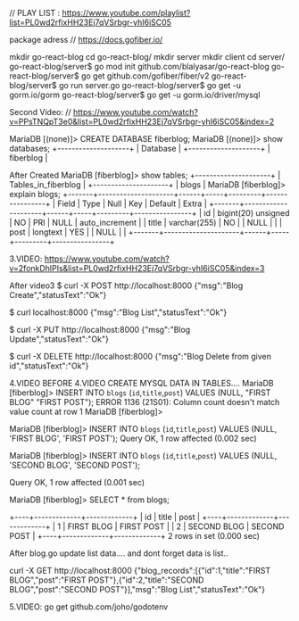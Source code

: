 // PLAY LIST : https://www.youtube.com/playlist?list=PL0wd2rfixHH23Ej7qVSrbgr-yhI6iSC05

package adress
// https://docs.gofiber.io/

mkdir go-react-blog
cd go-react-blog/
mkdir server
mkdir client
cd server/
go-react-blog/server$ go mod init github.com/blalyasar/go-react-blog
go-react-blog/server$ go get github.com/gofiber/fiber/v2
go-react-blog/server$ go run server.go 
go-react-blog/server$ go get -u gorm.io/gorm
go-react-blog/server$ go get -u gorm.io/driver/mysql


Second Video:
// https://www.youtube.com/watch?v=PPsTNQpT3e0&list=PL0wd2rfixHH23Ej7qVSrbgr-yhI6iSC05&index=2


MariaDB [(none)]> CREATE DATABASE fiberblog;
MariaDB [(none)]> show databases;
+--------------------+
| Database           |
+--------------------+
| fiberblog          |

After Created
MariaDB [fiberblog]> show tables;
+---------------------+
| Tables_in_fiberblog |
+---------------------+
| blogs               |
MariaDB [fiberblog]> explain blogs;
+-------+---------------------+------+-----+---------+----------------+
| Field | Type                | Null | Key | Default | Extra          |
+-------+---------------------+------+-----+---------+----------------+
| id    | bigint(20) unsigned | NO   | PRI | NULL    | auto_increment |
| title | varchar(255)        | NO   |     | NULL    |                |
| post  | longtext            | YES  |     | NULL    |                |
+-------+---------------------+------+-----+---------+----------------+

3.VIDEO: 
https://www.youtube.com/watch?v=2fonkDhlPIs&list=PL0wd2rfixHH23Ej7qVSrbgr-yhI6iSC05&index=3



 
After  video3 
$ curl -X POST  http://localhost:8000
{"msg":"Blog Create","statusText":"Ok"}

$ curl localhost:8000
{"msg":"Blog List","statusText":"Ok"}

$ curl -X PUT  http://localhost:8000
{"msg":"Blog Update","statusText":"Ok"} 
 
$ curl -X DELETE  http://localhost:8000
{"msg":"Blog Delete from given id","statusText":"Ok"} 

4.VIDEO
BEFORE 4.VIDEO CREATE MYSQL DATA IN TABLES....
MariaDB [fiberblog]> INSERT INTO `blogs` (`id`,`title`,`post`) VALUES (NULL, "FIRST BLOG"  "FIRST POST");
ERROR 1136 (21S01): Column count doesn't match value count at row 1
MariaDB [fiberblog]> 

MariaDB [fiberblog]> INSERT INTO `blogs` (`id`,`title`,`post`) VALUES (NULL, 'FIRST BLOG',  'FIRST POST');
Query OK, 1 row affected (0.002 sec)

MariaDB [fiberblog]> INSERT INTO `blogs` (`id`,`title`,`post`) VALUES (NULL, 'SECOND BLOG',  'SECOND POST');

Query OK, 1 row affected (0.001 sec)

MariaDB [fiberblog]> SELECT * from blogs;

+----+-------------+-------------+
| id | title       | post        |
+----+-------------+-------------+
|  1 | FIRST BLOG  | FIRST POST  |
|  2 | SECOND BLOG | SECOND POST |
+----+-------------+-------------+
2 rows in set (0.000 sec)

After blog.go update list data.... and dont forget data is list..

curl -X GET http://localhost:8000
{"blog_records":[{"id":1,"title":"FIRST BLOG","post":"FIRST POST"},{"id":2,"title":"SECOND BLOG","post":"SECOND POST"}],"msg":"Blog List","statusText":"Ok"}

5.VIDEO:
go get github.com/joho/godotenv
